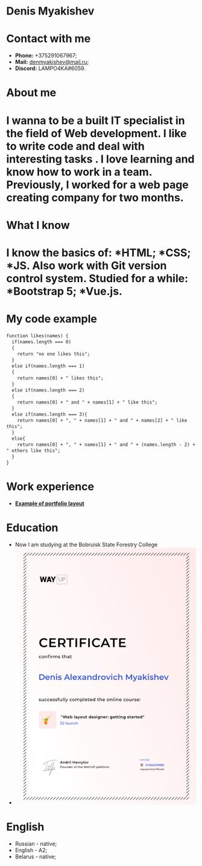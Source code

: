 # Denis Myakishev
# Contact with me
* __Phone:__ +375291067967;
* __Mail:__ denmyakishev@mail.ru;
* __Discord:__ LAMPO4KA#6059.
# About me


I wanna to be a built IT specialist in the field of Web development. I like to write code and deal with interesting tasks . I love learning and know how to work in a team. Previously, I worked for a web page creating company for two months.
====
# What I know
I know the basics of: 
*__HTML__; 
*__CSS__;
*__JS__.
Also work with __Git__ version control system. 
Studied for a while:
*__Bootstrap 5__;
*__Vue.js__.
====
# My code example
```
function likes(names) {
  if(names.length === 0)
  {
    return "no one likes this";
  }
  else if(names.length === 1)
  {
    return names[0] + " likes this";
  } 
  else if(names.length === 2)
  {   
    return names[0] + " and " + names[1] + " like this";
  }
  else if(names.length === 3){
    return names[0] + ", " + names[1] + " and " + names[2] + " like this";
  } 
  else{
    return names[0] + ", " + names[1] + " and " + (names.length - 2) + " others like this";
  }
}
```
# Work experience
* [__Example of portfolio layout__](https://lamp4kad.github.io/portfolio/)

# Education
* Now I am studying at the Bobruisk State Forestry College
* ![__Курсы WayUp__](img/certificate.png "Пейзаж с горами")

# English
* Russian - native;
* English - A2;
* Belarus - native; 